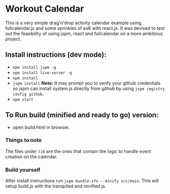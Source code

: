 # Workout Calendar

This is a very simple drag'n'drop activity calendar example using
fullcalendar.js and some sprinkles of es6 with react.js. It was devised to test out the feasibility of using jspm, react and fullcalendar
on a more ambitious project.

## Install instructions (dev mode):

- `npm install jspm -g`
- `npm install live-server -g`
- `npm install`
- `jspm install` **Note:** It may prompt you to verify your github credentials so jspm can
    install system.js directly from github by using `jspm registry config
    github`.
- `npm start`

## To Run build (minified and ready to go) version:

- open build.html in browser.

### Things to note

The files under `lib` are the ones that contain the logic to handle event creation on the calendar.

### Build yourself

After install instructions run `jspm bundle-sfx --minify src/main`. This will
setup build.js with the transpiled and minified js.
